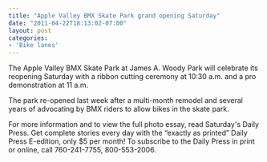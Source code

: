 ```yaml
---
title: "Apple Valley BMX Skate Park grand opening Saturday"
date: "2011-04-22T18:13:02-07:00"
layout: post
categories:
- 'Bike lanes'
---
```


The Apple Valley BMX Skate Park at James A. Woody Park will celebrate its reopening Saturday with a ribbon cutting ceremony at 10:30 a.m. and a pro demonstration at 11 a.m.  
  
The park re-opened last week after a multi-month remodel and several years of advocating by BMX riders to allow bikes in the skate park.

For more information and to view the full photo essay, read Saturday's Daily Press. Get complete stories every day with the “exactly as printed” Daily Press E-edition, only $5 per month! To subscribe to the Daily Press in print or online, call 760-241-7755, 800-553-2006.